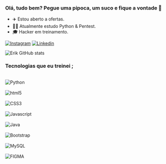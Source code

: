 ### Olá, tudo bem? Pegue uma pipoca, um suco e fique a vontade 👋

- ✈️ Estou aberto a ofertas.
- 👨‍💻 Atualmente estudo Python & Pentest.
- 🎓 Hacker em treinamento.

 [![Instagram](https://img.shields.io/badge/Instagram-E4405F?style=for-the-badge&logo=instagram&logoColor=white)](https://www.instagram.com/hacked_by_kire/)
 [![Linkedin](https://img.shields.io/badge/LinkedIn-0077B5?style=for-the-badge&logo=linkedin&logoColor=white)](https://www.linkedin.com/in/erik-ferrari-3a1700238/)
 
 
 ![Erik GitHub stats](https://github-readme-stats.vercel.app/api?username=ErikLMFerrari&show_icons=true&theme=dark)
 
 
 ### Tecnologias que eu treinei ;
 
<div style="display: inline_block"> <br/>
   <img align="center" alt="Python" src ="https://img.shields.io/badge/Python-3776AB?style=for-the-badge&logo=python&logoColor=white" />
 </div>
<div style="display: inline_block"> <br/>
   <img align="center" alt="html5" src ="https://img.shields.io/badge/HTML5-E34F26?style=for-the-badge&logo=html5&logoColor=white" />
 </div>
<div style="display: inline_block"> <br/>
   <img align="center" alt="CSS3" src ="https://img.shields.io/badge/CSS3-1572B6?style=for-the-badge&logo=css3&logoColor=white" />
 </div>
 <div style="display: inline_block"> <br/>
   <img align="center" alt="Javascript" src ="https://img.shields.io/badge/JavaScript-F7DF1E?style=for-the-badge&logo=javascript&logoColor=black" />
 </div>
<div style="display: inline_block"> <br/>
   <img align="center" alt="Java" src ="https://img.shields.io/badge/Java-ED8B00?style=for-the-badge&logo=openjdk&logoColor=white" />
 </div>
<div style="display: inline_block"> <br/>
   <img align="center" alt="Bootstrap" src ="https://img.shields.io/badge/Bootstrap-563D7C?style=for-the-badge&logo=bootstrap&logoColor=white" />
 </div>
<div style="display: inline_block"> <br/>
   <img align="center" alt="MySQL" src ="https://img.shields.io/badge/MySQL-00000F?style=for-the-badge&logo=mysql&logoColor=white" />
 </div>
 <div style="display: inline_block"> <br/>
   <img align="center" alt="FIGMA" src ="https://img.shields.io/badge/Figma-F24E1E?style=for-the-badge&logo=figma&logoColor=white" />
 </div>
 
 
 
 
 
 

  
